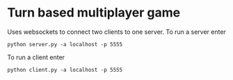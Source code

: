 # Turn based multiplayer game

Uses websockets to connect two clients to one server. To run a server enter

```
python server.py -a localhost -p 5555
```

To run a client enter

```
python client.py -a localhost -p 5555
```
